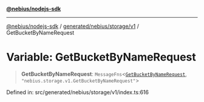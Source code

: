 [**@nebius/nodejs-sdk**](../../../../../README.md)

***

[@nebius/nodejs-sdk](../../../../../README.md) / [generated/nebius/storage/v1](../README.md) / GetBucketByNameRequest

# Variable: GetBucketByNameRequest

> **GetBucketByNameRequest**: `MessageFns`\<[`GetBucketByNameRequest`](../interfaces/GetBucketByNameRequest.md), `"nebius.storage.v1.GetBucketByNameRequest"`\>

Defined in: src/generated/nebius/storage/v1/index.ts:616
